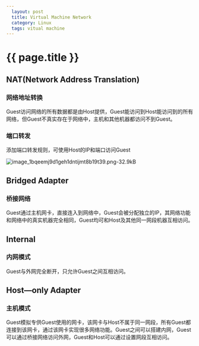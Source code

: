 ```yaml
---
  layout: post
  title: Virtual Machine Network
  category: Linux
  tags: vitual machine
---
```


# {{ page.title }}

## NAT(Network Address Translation)

### 网络地址转换

Guest访问网络的所有数据都是由Host提供，Guest能访问到Host能访问到的所有网络，但Guest不真实存在于网络中，主机和其他机器都访问不到Guest。

### 端口转发

添加端口转发规则，可使用Host的IP和端口访问Guest

![image_1bqeemj9d1geh1dntijmt8b19t39.png-32.9kB][1]

## Bridged Adapter

### 桥接网络

Guest通过主机网卡，直接连入到网络中，Guest会被分配独立的IP，其网络功能和网络中的真实机器完全相同，Guest均可和Host及其他同一网段机器互相访问。

## Internal

### 内网模式

Guest与外网完全断开，只允许Guest之间互相访问。

## Host—only Adapter

### 主机模式

Guest模拟专供Guest使用的网卡，该网卡与Host不属于同一网段，所有Guest都连接到该网卡，通过该网卡实现很多网络功能。Guest之间可以搭建内网，Guest可以通过桥接网络访问外网，Guest和Host可以通过设置网段互相访问。


  [1]: http://static.zybuluo.com/wongjorie/qs1zd6kebidfydn34towqqx5/image_1bqeemj9d1geh1dntijmt8b19t39.png
